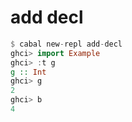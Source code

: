 # add decl

```hs
$ cabal new-repl add-decl
ghci> import Example
ghci> :t g
g :: Int
ghci> g
2
ghci> b
4
```